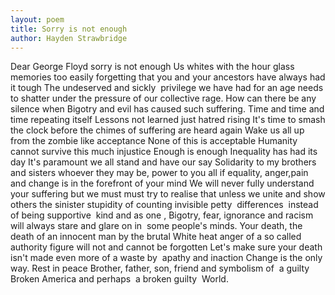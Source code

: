 ```yaml
---
layout: poem
title: Sorry is not enough
author: Hayden Strawbridge
---
```

Dear George Floyd sorry is not enough
Us whites with the hour glass memories too easily forgetting that you and your ancestors have always had it tough
The undeserved and sickly  privilege we have had for an age needs to shatter under the pressure of our collective rage.
How can there be any silence when Bigotry and evil has caused such suffering.
Time and time and time repeating itself
Lessons not learned just hatred rising
It's time to smash the clock before the chimes of suffering are heard again
Wake us all up from the zombie like acceptance
None of this is acceptable
Humanity cannot survive this much injustice
Enough is enough
Inequality has had its day
It's paramount we all stand and have our say
Solidarity to my brothers and sisters whoever they may be, power to you all if equality, anger,pain and change is in the forefront of your mind
We will never fully understand your suffering 
but we must must try to realise that unless we unite and show others the sinister stupidity of counting invisible petty  differences  instead of being supportive  kind and as one , Bigotry, fear, ignorance and racism will always stare and glare on in  some people's minds.
Your death, the death of an innocent man by the brutal White heat anger of a so called authority figure will not and cannot be forgotten
Let's make sure your death isn't made even more of a waste by  apathy and inaction
Change is the only way.
Rest in peace Brother, father, son, friend and symbolism of  a guilty Broken America and perhaps  a broken guilty  World.
